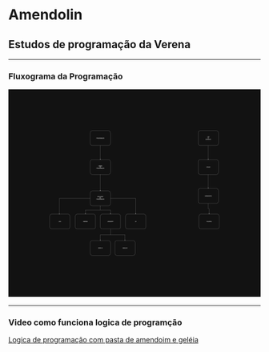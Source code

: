 # Amendolin
## Estudos de programação da Verena

---

### Fluxograma da Programação

![fluxo-programaca](./imagens/fluxo-programacao.png)

---

### Video como funciona logica de programção

[Logica de programação com pasta de amendoim e geléia](https://www.youtube.com/watch?v=mhGZRTbUUo8)
